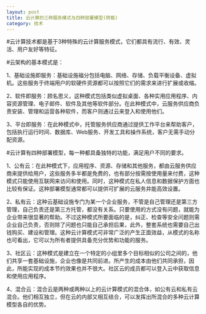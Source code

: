 ```yaml
---
layout: post
title: 云计算的三种服务模式与四种部署模型(转载)
category: 技术
---
```



#云计算技术都是基于3种特殊的云计算服务模式，它们都具有流行、有效、灵活、用户友好等特征。


#云架构的基本模式是：

1、基础设施即服务：基础设施福分包括电脑、网络、存储、负载平衡设备、虚拟机。这些服务于终端用户的软硬件资源都可以按照它们的需求来进行扩展或收缩。

2、软件即服务：顾名思义，这种模式包括类似虚拟桌面、各种实用应用程序、内容资源管理、电子邮件、软件及其他等软件部分。在此种模式中，云服务供应商负责安装、管理和运营各种软件，而客户则通过云来登入和使用他们。

3、平台即服务：在此种模式中，托管服务供应商通过提供工作平台来帮助客户，包括执行运行时间、数据库、Web服务、开发工具和操作系统，客户无需手动分配资源。

#云计算有四种部署模型，每一种都具备独特的功能，满足用户不同的要求。

1、公有云：在此种模式下，应用程序、资源、存储和其他服务，都由云服务供应商来提供给用户，这些服务多半都是免费的，也有部分按需按使用量来付费，这种模式只能使用互联网来访问和使用。同时，这种模式在私人信息和数据保护方面也比较有保证。这种部署模型通常都可以提供可扩展的云服务并能高效设置。

2、私有云：这种云基础设施专门为某一个企业服务，不管是自己管理还是第三方管理，自己负责还是第三方托管，都没有关系。只要使用的方式没有问题，就能为企业带来很显著的帮助。不过这种模式所要面临的是，纠正、检查等安全问题则需企业自己负责，否则除了问题也只能自己承担后果，此外，整套系统也需要自己出钱购买、建设和管理。这种云计算模式可非常广泛的产生正面效益，从模式的名称也可看出，它可以为所有者提供具备充分优势和功能的服务。

3、社区云：这种模式是建立在一个特定的小组里多个目标相似的公司之间的，他们共享一套基础设施，企业也像是共同前进。所产生的成本由他们共同承担，因此，所能实现的成本节约效果也并不很大。社区云的成员都可以登入云中获取信息和使用应用程序。

4、混合云：混合云是两种或两种以上的云计算模式的混合体，如公有云和私有云混合。他们相互独立，但在云的内部又相互结合，可以发挥出所混合的多种云计算模型各自的优势。
